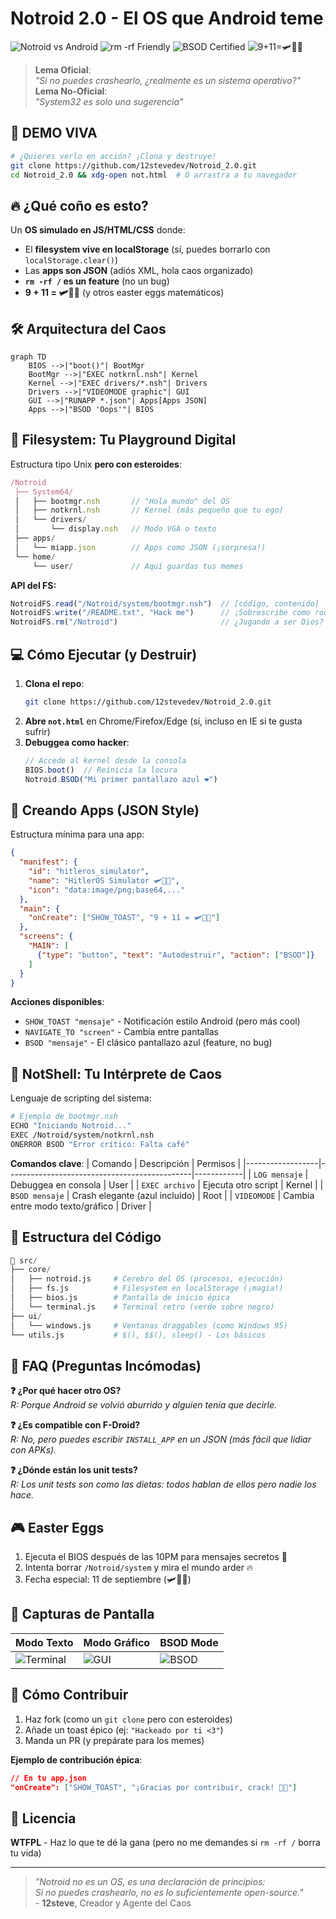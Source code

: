 #  Notroid 2.0 - El OS que Android teme

![Notroid vs Android](https://img.shields.io/badge/Notroid_Wins-Android_Weeps-red?style=for-the-badge&logo=android&logoColor=white)
![rm -rf Friendly](https://img.shields.io/badge/rm_--rf-Approved-ff69b4?style=for-the-badge&logo=gnu-bash&logoColor=white)
![BSOD Certified](https://img.shields.io/badge/BSOD-Certified-blue?style=for-the-badge&logo=windows95&logoColor=white)
![9+11=🛩🗼🔥](https://img.shields.io/badge/Math%3A-9%2B11%3D%F0%9F%9B%A9%F0%9F%97%BC%F0%9F%94%A5-lightgrey?style=for-the-badge)

> **Lema Oficial**:  
> *"Si no puedes crashearlo, ¿realmente es un sistema operativo?"*  
> **Lema No-Oficial**:  
> *"System32 es solo una sugerencia"*

## 🌟 DEMO VIVA
```bash
# ¿Quieres verlo en acción? ¡Clona y destruye!
git clone https://github.com/12stevedev/Notroid_2.0.git
cd Notroid_2.0 && xdg-open not.html  # O arrastra a tu navegador
```

## 🔥 ¿Qué coño es esto?
Un **OS simulado en JS/HTML/CSS** donde:
- El **filesystem vive en localStorage** (sí, puedes borrarlo con `localStorage.clear()`)
- Las **apps son JSON** (adiós XML, hola caos organizado)
- **`rm -rf /` es un feature** (no un bug)
- **9 + 11 = 🛩🗼🔥** (y otros easter eggs matemáticos)

## 🛠️ Arquitectura del Caos
```mermaid
graph TD
    BIOS -->|"boot()"| BootMgr
    BootMgr -->|"EXEC notkrnl.nsh"| Kernel
    Kernel -->|"EXEC drivers/*.nsh"| Drivers
    Drivers -->|"VIDEOMODE graphic"| GUI
    GUI -->|"RUNAPP *.json"| Apps[Apps JSON]
    Apps -->|"BSOD 'Oops'"| BIOS
```

## 📂 Filesystem: Tu Playground Digital
Estructura tipo Unix **pero con esteroides**:
```js
/Notroid
 ├── System64/
 │   ├── bootmgr.nsh       // "Hola mundo" del OS
 │   ├── notkrnl.nsh       // Kernel (más pequeño que tu ego)
 │   └── drivers/
 │       └── display.nsh   // Modo VGA o texto
 ├── apps/
 │   └── miapp.json        // Apps como JSON (¡sorpresa!)
 └── home/
     └── user/             // Aquí guardas tus memes
```

**API del FS:**
```javascript
NotroidFS.read("/Notroid/system/bootmgr.nsh")  // [código, contenido]
NotroidFS.write("/README.txt", "Hack me")      // ¡Sobrescribe como root!
NotroidFS.rm("/Notroid")                       // ¿Jugando a ser Dios?
```

## 💻 Cómo Ejecutar (y Destruir)
1. **Clona el repo**:
   ```bash
   git clone https://github.com/12stevedev/Notroid_2.0.git
   ```
2. **Abre `not.html`** en Chrome/Firefox/Edge (sí, incluso en IE si te gusta sufrir)
3. **Debuggea como hacker**:
   ```javascript
   // Accede al kernel desde la consola
   BIOS.boot()  // Reinicia la locura
   Notroid.BSOD("Mi primer pantallazo azul ❤️")
   ```

## 🎨 Creando Apps (JSON Style)
Estructura mínima para una app:
```json
{
  "manifest": {
    "id": "hitleros_simulator",
    "name": "HitlerOS Simulator 🛩🗼🔥",
    "icon": "data:image/png;base64,..."
  },
  "main": {
    "onCreate": ["SHOW_TOAST", "9 + 11 = 🛩🗼🔥"]
  },
  "screens": {
    "MAIN": [
      {"type": "button", "text": "Autodestruir", "action": ["BSOD"]}
    ]
  }
}
```

**Acciones disponibles**:
- `SHOW_TOAST "mensaje"` - Notificación estilo Android (pero más cool)
- `NAVIGATE_TO "screen"` - Cambia entre pantallas
- `BSOD "mensaje"` - El clásico pantallazo azul (feature, no bug)

## 📜 NotShell: Tu Intérprete de Caos
Lenguaje de scripting del sistema:
```bash
# Ejemplo de bootmgr.nsh
ECHO "Iniciando Notroid..."
EXEC /Notroid/system/notkrnl.nsh
ONERROR BSOD "Error crítico: Falta café"
```

**Comandos clave**:
| Comando          | Descripción                                  | Permisos   |
|------------------|----------------------------------------------|------------|
| `LOG mensaje`    | Debuggea en consola                          | User       |
| `EXEC archivo`   | Ejecuta otro script                          | Kernel     |
| `BSOD mensaje`   | Crash elegante (azul incluido)               | Root       |
| `VIDEOMODE`      | Cambia entre modo texto/gráfico              | Driver     |

## 🧩 Estructura del Código
```python
📁 src/
├── core/
│   ├── notroid.js     # Cerebro del OS (procesos, ejecución)
│   ├── fs.js          # Filesystem en localStorage (¡magia!)
│   ├── bios.js        # Pantalla de inicio épica
│   └── terminal.js    # Terminal retro (verde sobre negro)
├── ui/
│   └── windows.js     # Ventanas draggables (como Windows 95)
└── utils.js           # $(), $$(), sleep() - Los básicos
```

## 🚨 FAQ (Preguntas Incómodas)
**❓ ¿Por qué hacer otro OS?**  
*R: Porque Android se volvió aburrido y alguien tenía que decirle.*

**❓ ¿Es compatible con F-Droid?**  
*R: No, pero puedes escribir `INSTALL_APP` en un JSON (más fácil que lidiar con APKs).*

**❓ ¿Dónde están los unit tests?**  
*R: Los unit tests son como las dietas: todos hablan de ellos pero nadie los hace.*

## 🎮 Easter Eggs
1. Ejecuta el BIOS después de las 10PM para mensajes secretos 🌙
2. Intenta borrar `/Notroid/system` y mira el mundo arder 🔥
3. Fecha especial: 11 de septiembre (🛩🗼🔥)

## 👾 Capturas de Pantalla
| Modo Texto | Modo Gráfico | BSOD Mode |
|------------|--------------|-----------|
| ![Terminal](https://placehold.co/300x200/000000/00FF00?text=Modo+Texto) | ![GUI](https://placehold.co/300x200/008080/FFFFFF?text=Ventanas+%F0%9F%9B%AB) | ![BSOD](https://placehold.co/300x200/0000FF/FFFFFF?text=ERROR%3A+%F0%9F%92%A9) |

## 🤝 Cómo Contribuir
1. Haz fork (como un `git clone` pero con esteroides)
2. Añade un toast épico (ej: `"Hackeado por ti <3"`)
3. Manda un PR (y prepárate para los memes)

**Ejemplo de contribución épica**:
```json
// En tu app.json
"onCreate": ["SHOW_TOAST", "¡Gracias por contribuir, crack! 🗿🔥"]
```

## 📜 Licencia
**WTFPL** - Haz lo que te dé la gana (pero no me demandes si `rm -rf /` borra tu vida)

---
> *"Notroid no es un OS, es una declaración de principios:  
> Si no puedes crashearlo, no es lo suficientemente open-source."*  
> \- **12steve**, Creador y Agente del Caos
